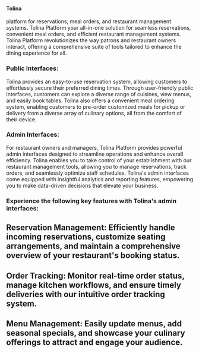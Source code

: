 #### Tolina
platform for reservations, meal orders, and restaurant management systems.
Tolina Platform your all-in-one solution for seamless reservations, convenient meal orders, and efficient restaurant management systems. Tolina Platform revolutionizes the way patrons and restaurant  owners interact, offering a comprehensive suite of tools tailored to enhance the dining experience for all.

### Public Interfaces:

Tolina provides an easy-to-use reservation system, allowing customers to effortlessly secure their preferred dining times. Through user-friendly public interfaces, customers can explore a diverse range of cuisines, view menus, and easily book tables. Tolina also offers a convenient meal ordering system, enabling customers to pre-order customized meals for pickup or delivery from a diverse array of culinary options, all from the comfort of their device.

### Admin Interfaces:

For restaurant owners and managers, Tolina Platform provides powerful admin interfaces designed to streamline operations and enhance overall efficiency. Tolina enables you to take control of your establishment with our restaurant management tools, allowing you to manage reservations, track orders, and seamlessly optimize staff schedules. Tolina's admin interfaces come equipped with insightful analytics and reporting features, empowering you to make data-driven decisions that elevate your business.

### Experience the following key features with Tolina's admin interfaces:

## Reservation Management: Efficiently handle incoming reservations, customize seating arrangements, and maintain a comprehensive overview of your restaurant's booking status.

## Order Tracking: Monitor real-time order status, manage kitchen workflows, and ensure timely deliveries with our intuitive order tracking system.

## Menu Management: Easily update menus, add seasonal specials, and showcase your culinary offerings to attract and engage your audience.

